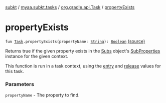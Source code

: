 [subkt](../../index.md) / [myaa.subkt.tasks](../index.md) / [org.gradle.api.Task](index.md) / [propertyExists](./property-exists.md)

# propertyExists

`fun `[`Task`](https://docs.gradle.org/current/javadoc/org/gradle/api/Task.html)`.propertyExists(propertyName: `[`String`](https://kotlinlang.org/api/latest/jvm/stdlib/kotlin/-string/index.html)`): `[`Boolean`](https://kotlinlang.org/api/latest/jvm/stdlib/kotlin/-boolean/index.html) [(source)](https://github.com/Myaamori/SubKt/blob/0.1.13/src/main/kotlin/myaa/subkt/tasks/plugin.kt#L271)

Returns true if the given property exists in the [Subs](../-subs/index.md) object's [SubProperties](../-sub-properties/index.md) instance
for the given context.

This function is run in a task context, using the [entry](entry.md) and [release](release.md) values for this task.

### Parameters

`propertyName` - The property to find.